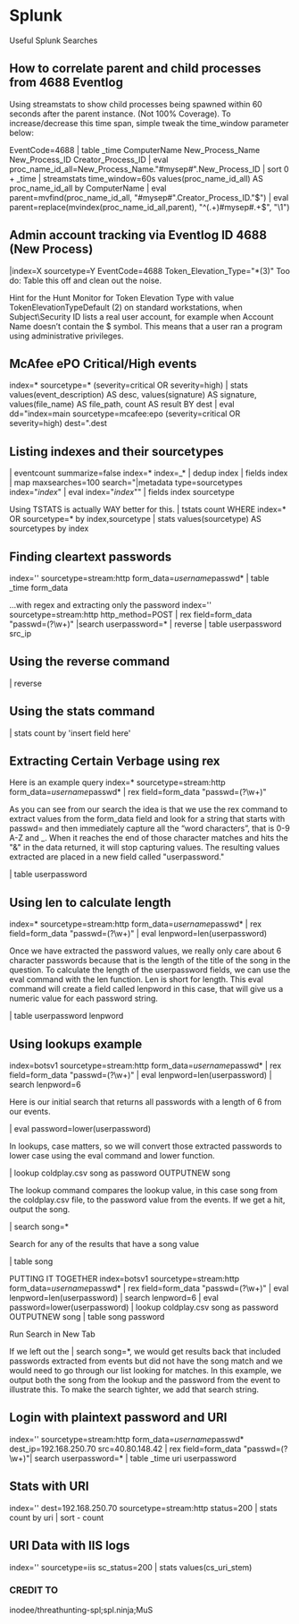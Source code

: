 # Splunk
Useful Splunk Searches

## How to correlate parent and child processes from 4688 Eventlog
Using streamstats to show child processes being spawned within 60 seconds after the parent instance. (Not 100% Coverage).
To increase/decrease this time span, simple tweak the time_window parameter below:

EventCode=4688
| table _time ComputerName New_Process_Name New_Process_ID Creator_Process_ID
| eval proc_name_id_all=New_Process_Name."#mysep#".New_Process_ID
| sort 0 + _time
| streamstats time_window=60s values(proc_name_id_all) AS proc_name_id_all by ComputerName
| eval parent=mvfind(proc_name_id_all, "#mysep#".Creator_Process_ID."$")
| eval parent=replace(mvindex(proc_name_id_all,parent), "^(.+)#mysep#.+$", "\1")


## Admin account tracking via Eventlog ID 4688 (New Process)
|index=X sourcetype=Y EventCode=4688 Token_Elevation_Type="*(3)"
Too do: Table this off and clean out the noise.

Hint for the Hunt
Monitor for Token Elevation Type with value TokenElevationTypeDefault (2) on standard workstations, when Subject\Security ID lists a 
real user account, for example when Account Name doesn’t contain the $ symbol. This means that a user ran a program using administrative 
privileges.

## McAfee ePO Critical/High events
index=* sourcetype=* (severity=critical OR severity=high) | stats values(event_description) AS desc, values(signature) AS signature, values(file_name) AS file_path, count AS result BY dest | eval dd="index=main sourcetype=mcafee:epo (severity=critical OR severity=high) dest=".dest

## Listing indexes and their sourcetypes
| eventcount summarize=false index=* index=_* | dedup index | fields index 
  | map maxsearches=100 search="|metadata type=sourcetypes index=\"$index$\" | eval index=\"$index$\""
  | fields index sourcetype
  
 Using TSTATS is actually WAY better for this.
 | tstats count WHERE index=* OR sourcetype=* by index,sourcetype | stats values(sourcetype) AS sourcetypes by index

## Finding cleartext passwords
index='' sourcetype=stream:http form_data=*username*passwd* | table _time form_data

...with regex and extracting only the password
index='' sourcetype=stream:http http_method=POST | rex field=form_data "passwd=(?<userpassword>\w+)" |search userpassword=* | reverse | table userpassword src_ip

## Using the reverse command
| reverse

## Using the stats command
| stats count by 'insert field here'

## Extracting Certain Verbage using rex
Here is an example query
index=* sourcetype=stream:http form_data=*username*passwd*
| rex field=form_data "passwd=(?<userpassword>\w+)"
  
As you can see from our search the idea is that we use the rex command to extract values from the form_data field and look for a string that starts with passwd= and then immediately capture all the “word characters”, that is 0-9 A-Z and _. When it reaches the end of those character matches and hits the "&" in the data returned, it will stop capturing values. The resulting values extracted are placed in a new field called "userpassword."
  
| table userpassword

## Using len to calculate length
index=* sourcetype=stream:http form_data=*username*passwd* | rex field=form_data "passwd=(?<userpassword>\w+)"
| eval lenpword=len(userpassword)

Once we have extracted the password values, we really only care about 6 character passwords because that is the length of the title of the song in the question. To calculate the length of the userpassword fields, we can use the eval command with the len function. Len is short for length. This eval command will create a field called lenpword in this case, that will give us a numeric value for each password string.

| table userpassword lenpword

## Using lookups example
index=botsv1 sourcetype=stream:http form_data=*username*passwd* | rex field=form_data "passwd=(?<userpassword>\w+)" | eval lenpword=len(userpassword) | search lenpword=6
  
Here is our initial search that returns all passwords with a length of 6 from our events.

| eval password=lower(userpassword)

In lookups, case matters, so we will convert those extracted passwords to lower case using the eval command and lower function.

| lookup coldplay.csv song as password OUTPUTNEW song

The lookup command compares the lookup value, in this case song from the coldplay.csv file, to the password value from the events. If we get a hit, output the song.

| search song=*

Search for any of the results that have a song value

| table song

PUTTING IT TOGETHER
index=botsv1 sourcetype=stream:http form_data=*username*passwd* | rex field=form_data "passwd=(?<userpassword>\w+)" | eval lenpword=len(userpassword) | search lenpword=6 | eval password=lower(userpassword) | lookup coldplay.csv song as password OUTPUTNEW song  | table song password
  
Run Search in New Tab

If we left out the | search song=*, we would get results back that included passwords extracted from events but did not have the song match and we would need to go through our list looking for matches. In this example, we output both the song from the lookup and the password from the event to illustrate this. To make the search tighter, we add that search string.


## Login with plaintext password and URI
index='' sourcetype=stream:http form_data=*username*passwd* dest_ip=192.168.250.70 src=40.80.148.42 | rex field=form_data "passwd=(?<userpassword>\w+)"| search userpassword=* | table _time uri userpassword

## Stats with URI
index='' dest=192.168.250.70 sourcetype=stream:http status=200 | stats count by uri | sort - count


## URI Data with IIS logs

index='' sourcetype=iis sc_status=200 | stats values(cs_uri_stem)

### CREDIT TO
inodee/threathunting-spl;spl.ninja;MuS
